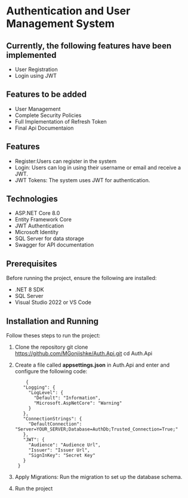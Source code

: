# Authentication and User Management System

## Currently, the following features have been implemented
- User Registration 
- Login using JWT

## Features to be added

- User Management
- Complete Security Policies
- Full Implementation of Refresh Token
- Final Api Documentaion

## Features

- Register:Users can register in the system
- Login: Users can log in using their username or email and receive a JWT.
- JWT Tokens: The system uses JWT for authentication.


## Technologies

- ASP.NET Core 8.0
- Entity Framework Core
- JWT Authentication
- Microsoft Identity
- SQL Server for data storage
- Swagger for API documentation

## Prerequisites

Before running the project, ensure the following are installed:
- .NET 8 SDK
- SQL Server
- Visual Studio 2022 or VS Code

## Installation and Running

Follow theses steps to run the project:
1. Clone the repository
    git clone https://github.com/MGonjishke/Auth.Api.git
    cd Auth.Api

2. Create a file called **appsettings.json** in Auth.Api and enter and configure the following code:
           
           {
          "Logging": {
            "LogLevel": {
              "Default": "Information",
              "Microsoft.AspNetCore": "Warning"
            }
          },
          "ConnectionStrings": {
            "DefaultConnection": "Server=YOUR_SERVER;Database=AuthDb;Trusted_Connection=True;"
          },
          "JWT": {
            "Audience": "Audience Url",
            "Issuer": "Issuer Url",
            "SignInKey": "Secret Key"
          }
        } 
   


4. Apply Migrations: Run the migration to set up the database schema.

5. Run the project


